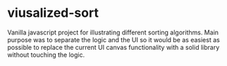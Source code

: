 # viusalized-sort

Vanilla javascript project for illustrating different sorting algorithms. 
Main purpose was to separate the logic and the UI so it would be as easiest as possible to replace the current UI canvas functionality with a solid library 
without touching the logic.

